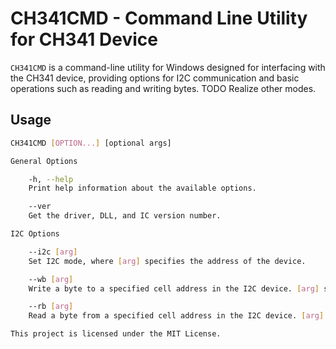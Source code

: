 # CH341CMD - Command Line Utility for CH341 Device

`CH341CMD` is a command-line utility for Windows designed for interfacing with the CH341 device, providing options for I2C communication and basic operations such as reading and writing bytes.
TODO Realize other modes.

## Usage

```bash
CH341CMD [OPTION...] [optional args]

General Options

    -h, --help
    Print help information about the available options.

    --ver
    Get the driver, DLL, and IC version number.

I2C Options

    --i2c [arg]
    Set I2C mode, where [arg] specifies the address of the device.

    --wb [arg]
    Write a byte to a specified cell address in the I2C device. [arg] should be the cell address.

    --rb [arg]
    Read a byte from a specified cell address in the I2C device. [arg] should be the cell address.

This project is licensed under the MIT License.
